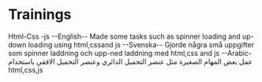 # Trainings
Html-Css -js
--English--
Made some tasks such as spinner loading and up-down loading using html,cssand js
--Svenska--
Gjorde några små uppgifter som spinner laddning och upp-ned laddning med html,css and js
--Arabic-
عمل بعض المهام الصغيرة مثل عنصر التحميل الدائري وعنصر التحميل الافقي باستخدام html,css,js
